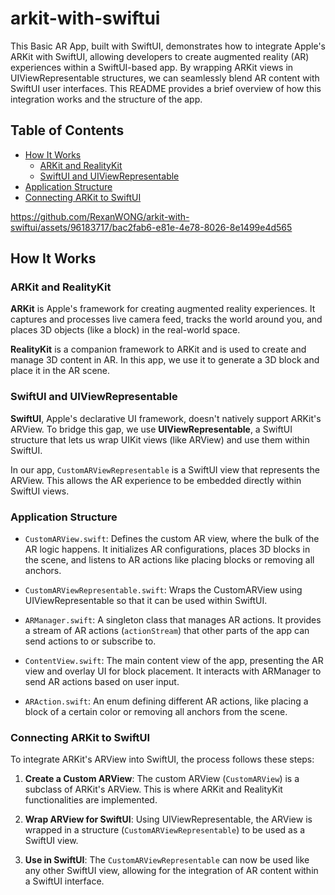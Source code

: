 # arkit-with-swiftui
This Basic AR App, built with SwiftUI, demonstrates how to integrate Apple's ARKit with SwiftUI, allowing developers to create augmented reality (AR) experiences within a SwiftUI-based app. By wrapping ARKit views in UIViewRepresentable structures, we can seamlessly blend AR content with SwiftUI user interfaces. This README provides a brief overview of how this integration works and the structure of the app.

## Table of Contents

- [How It Works](#how-it-works)
  - [ARKit and RealityKit](#arkit-and-realitykit)
  - [SwiftUI and UIViewRepresentable](#swiftui-and-uiviewrepresentable)
- [Application Structure](#application-structure)
- [Connecting ARKit to SwiftUI](#connecting-arkit-to-swiftui)



https://github.com/RexanWONG/arkit-with-swiftui/assets/96183717/bac2fab6-e81e-4e78-8026-8e1499e4d565

## How It Works

### ARKit and RealityKit

**ARKit** is Apple's framework for creating augmented reality experiences. It captures and processes live camera feed, tracks the world around you, and places 3D objects (like a block) in the real-world space.

**RealityKit** is a companion framework to ARKit and is used to create and manage 3D content in AR. In this app, we use it to generate a 3D block and place it in the AR scene.

### SwiftUI and UIViewRepresentable

**SwiftUI**, Apple's declarative UI framework, doesn't natively support ARKit's ARView. To bridge this gap, we use **UIViewRepresentable**, a SwiftUI structure that lets us wrap UIKit views (like ARView) and use them within SwiftUI.

In our app, `CustomARViewRepresentable` is a SwiftUI view that represents the ARView. This allows the AR experience to be embedded directly within SwiftUI views.

### Application Structure

- `CustomARView.swift`: Defines the custom AR view, where the bulk of the AR logic happens. It initializes AR configurations, places 3D blocks in the scene, and listens to AR actions like placing blocks or removing all anchors.
  
- `CustomARViewRepresentable.swift`: Wraps the CustomARView using UIViewRepresentable so that it can be used within SwiftUI.
  
- `ARManager.swift`: A singleton class that manages AR actions. It provides a stream of AR actions (`actionStream`) that other parts of the app can send actions to or subscribe to.
  
- `ContentView.swift`: The main content view of the app, presenting the AR view and overlay UI for block placement. It interacts with ARManager to send AR actions based on user input.
  
- `ARAction.swift`: An enum defining different AR actions, like placing a block of a certain color or removing all anchors from the scene.

### Connecting ARKit to SwiftUI

To integrate ARKit's ARView into SwiftUI, the process follows these steps:

1. **Create a Custom ARView**: The custom ARView (`CustomARView`) is a subclass of ARKit's ARView. This is where ARKit and RealityKit functionalities are implemented.
  
2. **Wrap ARView for SwiftUI**: Using UIViewRepresentable, the ARView is wrapped in a structure (`CustomARViewRepresentable`) to be used as a SwiftUI view.
  
3. **Use in SwiftUI**: The `CustomARViewRepresentable` can now be used like any other SwiftUI view, allowing for the integration of AR content within a SwiftUI interface.



